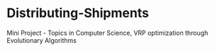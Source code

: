 # Distributing-Shipments
Mini Project - Topics in Computer Science, VRP optimization through Evolutionary Algorithms
